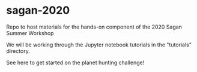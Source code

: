 # sagan-2020
Repo to host materials for the hands-on component of the 2020 Sagan Summer Workshop

We will be working through the Jupyter notebook tutorials in the "tutorials" directory.

See here to get started on the planet hunting challenge!

